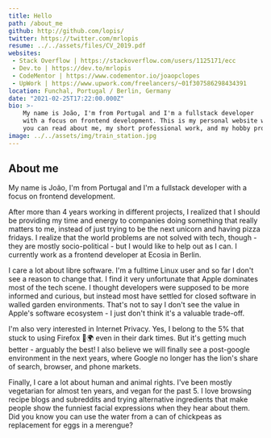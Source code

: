 ```yaml
---
title: Hello
path: /about_me
github: http://github.com/lopis/
twitter: https://twitter.com/mrlopis
resume: ../../assets/files/CV_2019.pdf
websites:
 - Stack Overflow | https://stackoverflow.com/users/1125171/ecc
 - Dev.to | https://dev.to/mrlopis
 - CodeMentor | https://www.codementor.io/joaopclopes
 - UpWork | https://www.upwork.com/freelancers/~01f307586298434391
location: Funchal, Portugal / Berlin, Germany
date: "2021-02-25T17:22:00.000Z"
bio: >-
    My name is João, I'm from Portugal and I'm a fullstack developer
    with a focus on frontend development. This is my personal website where
    you can read about me, my short professional work, and my hobby projects.
image: ../../assets/img/train_station.jpg
---
```


## About me

My name is João, I'm from Portugal and I'm a fullstack developer with a focus on frontend development.

After more than 4 years working in different projects, I realized that I should be providing my time and energy to companies doing something that really matters to me, instead of just trying to be the next unicorn and having pizza fridays. I realize that the world problems are not solved with tech, though - they are mostly socio-political - but I would like to help out as I can. I currently work as a frontend developer at Ecosia in Berlin.

I care a lot about libre software. I'm a fulltime Linux user and so far I don't see a reason to change that. I find it very unfortunate that Apple dominates most of the tech scene. I thought developers were supposed to be more informed and curious, but instead most have settled for closed software in walled garden environments. That's not to say I don't see the value in Apple's software ecosystem - I just don't think it's a valuable trade-off.

I'm also very interested in Internet Privacy. Yes, I belong to the 5% that stuck to using Firefox 🦊🌍 even in their dark times. But it's getting much better - arguably the best! I also believe we will finally see a post-google environment in the next years, where Google no longer has the lion's share of search, browser, and phone markets.

Finally, I care a lot about human and animal rights. I've been mostly vegetarian for almost ten years, and vegan for the past 5. I love browsing recipe blogs and subreddits and trying alternative ingredients that make people show the funniest facial expressions when they hear about them. Did you know you can use the water from a can of chickpeas as replacement for eggs in a merengue?
